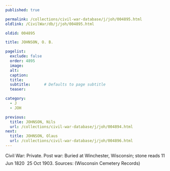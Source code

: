```yaml
---
published: true

permalink: /collections/civil-war-database/j/joh/004895.html
oldlink: /CivilWar/db/j/joh/004895.html

oldid: 004895

title: JOHNSON, O. B.

pagelist:
  exclude: false
  order: 4895
  image: 
  alt:
  caption:
  title:
  subtitle:      # Defaults to page subtitle
  teaser:

category: 
  - J 
  - JOH

previous:
  title: JOHNSON, Nils
  url: /collections/civil-war-database/j/joh/004894.html  
next:
  title: JOHNSON, Olaus
  url: /collections/civil-war-database/j/joh/004896.html   
---
```

Civil War: Private. Post war: Buried at Winchester, Wisconsin; stone reads &#147;11 Jun 1820 &#150; 25 Oct 1903&#148;. Sources: (Wisconsin Cemetery Records)